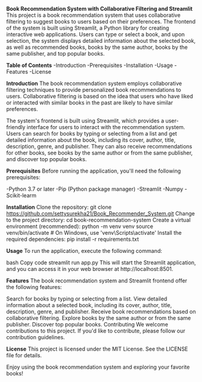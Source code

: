 **Book Recommendation System with Collaborative Filtering and Streamlit**
This project is a book recommendation system that uses collaborative filtering to suggest books to users based on their preferences. The frontend of the system is built using Streamlit, a Python library for creating interactive web applications. Users can type or select a book, and upon selection, the system displays detailed information about the selected book, as well as recommended books, books by the same author, books by the same publisher, and top popular books.

**Table of Contents**
-Introduction
-Prerequisites
-Installation
-Usage
-Features
-License

**Introduction**
The book recommendation system employs collaborative filtering techniques to provide personalized book recommendations to users. Collaborative filtering is based on the idea that users who have liked or interacted with similar books in the past are likely to have similar preferences.

The system's frontend is built using Streamlit, which provides a user-friendly interface for users to interact with the recommendation system. Users can search for books by typing or selecting from a list and get detailed information about the book, including its cover, author, title, description, genre, and publisher. They can also receive recommendations for other books, see books by the same author or from the same publisher, and discover top popular books.

**Prerequisites**
Before running the application, you'll need the following prerequisites:

-Python 3.7 or later
-Pip (Python package manager)
-Streamlit
-Numpy
-Scikit-learm

**Installation**
Clone the repository:
git clone https://github.com/settysurekha21/Book_Recommender_System.git
Change to the project directory:
cd book-recommendation-system
Create a virtual environment (recommended):
python -m venv venv
source venv/bin/activate  # On Windows, use 'venv\Scripts\activate'
Install the required dependencies:
pip install -r requirements.txt

**Usage**
To run the application, execute the following command:

bash
Copy code
streamlit run app.py
This will start the Streamlit application, and you can access it in your web browser at http://localhost:8501.

**Features**
The book recommendation system and Streamlit frontend offer the following features:

Search for books by typing or selecting from a list.
View detailed information about a selected book, including its cover, author, title, description, genre, and publisher.
Receive book recommendations based on collaborative filtering.
Explore books by the same author or from the same publisher.
Discover top popular books.
Contributing
We welcome contributions to this project. If you'd like to contribute, please follow our contribution guidelines.

**License**
This project is licensed under the MIT License. See the LICENSE file for details.

Enjoy using the book recommendation system and exploring your favorite books!






